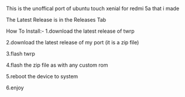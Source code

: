 This is the unoffical port of ubuntu touch xenial for redmi 5a that i made

The Latest Release is in the Releases Tab

How To Install:-
1.download the latest release of twrp

2.download the latest release of my port (it is a zip file)

3.flash twrp

4.flash the zip file as with any custom rom

5.reboot the device to system

6.enjoy
